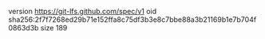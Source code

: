 version https://git-lfs.github.com/spec/v1
oid sha256:2f7f7268ed29b71e152ffa8c75df3b3e8c7bbe88a3b21169b1e7b704f0863d3b
size 189
